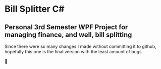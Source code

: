 # Bill Splitter C#
Personal 3rd Semester WPF Project for managing finance, and well, bill splitting 
--
Since there were so many changes I made without committing it to github, hopefully this one is the final version with the least amount of bugs 

🤠
